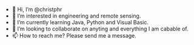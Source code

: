 - 👋 Hi, I’m @christphr
- 👀 I’m interested in engineering and remote sensing.
- 🌱 I’m currently learning Java, Python and Visual Basic.
- 💞️ I’m looking to collaborate on anyting and everything I am cabable of.
- 📫 How to reach me? Please send me a message.

<!---
christphr/christphr is a ✨ special ✨ repository because its `README.md` (this file) appears on your GitHub profile.
You can click the Preview link to take a look at your changes.
--->

